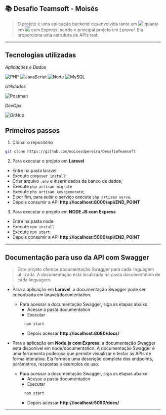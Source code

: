 ## 📚 Desafio Teamsoft - Moisés

> O projeto é uma aplicação backend desenvolvida tanto em 
> <img src="https://img.shields.io/badge/Laravel-FF2D20?style=for-the-badge&logo=laravel&logoColor=white" /> 
> quanto em <img src="https://img.shields.io/badge/Node.js-43853D?style=for-the-badge&logo=node.js&logoColor=white" />
com Express, sendo o principal projeto em *Laravel*.
Ela proporciona uma estrutura de APIs rest.

---
## Tecnologias utilizadas
*Aplicações e Dados*

![PHP](https://img.shields.io/badge/PHP-777BB4?style=flat&logo=php&logoColor=white)
![JavaScript](https://img.shields.io/badge/JavaScript-F7DF1E?style=flat&logo=javascript&logoColor=black)
![Node](https://img.shields.io/badge/Node.js-43853D?node&logo=node.js&logoColor=white)
![MySQL](https://img.shields.io/badge/MySQL-00000F?style=flat&logo=mysql&logoColor=white)

*Utilidades*

![Postman](https://img.shields.io/badge/-Postman-333333?style=flat&logo=postman)

*DevOps*

![GitHub](https://img.shields.io/badge/-GitHub-333333?style=flat&logo=github)

## Primeiros passos
1. Clonar o repositório
```bash
git clone https://github.com/moisesdpereira/DesafioTeamsoft
```

2. Para executar o projeto em **Laravel** 
- Entre na pasta laravel
- Execute `composer install`;
- Criar arquivo `.env` e inserir dados de banco de dados;
- Execute `php artisan migrate`
- Execute `php artisan key:generate`;
- E por fim, para subir o serviço execute `php artisan serve`.
- Depois consumir a API **http://localhost:8000/api/END_POINT**

3. Para executar o projeto em **NODE JS com Express**
- Entre na pasta node
- Execute `npm install`
- Execute `npm start`
- Depois consumir a API **http://localhost:5000/api/END_POINT**
---
## Documentação para uso da API com Swagger
> Este projeto oferece documentação Swagger para cada linguagem utilizada. A documentação está localizada na pasta documentation de cada linguagem.

- Para a aplicação em **Laravel**, a documentação Swagger pode ser encontrada em laravel/documentation.
  - Para acessar a documentação Swagger, siga as etapas abaixo:
    - Acesse a pasta documentation 
    - Executar
    ```bash
      npm start
    ```
    - Depois acessar **http://localhost:8080/docs/**

- Para a aplicação em **Node.js com Express**, a documentação Swagger está disponível em node/documentation.
A documentação Swagger é uma ferramenta poderosa que permite visualizar e testar as APIs de forma interativa. Ela fornece uma descrição completa dos endpoints, parâmetros, respostas e exemplos de uso.
    - Para acessar a documentação Swagger, siga as etapas abaixo:
        - Acesse a pasta documentation
        - Executar
        ```bash
          npm start
        ```
        - Depois acessar **http://localhost:5050/docs/**
---